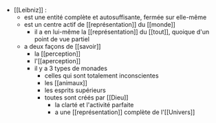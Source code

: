- [[Leibniz]] : 
    - est une entité complète et autosuffisante, fermée sur elle-même
    - est un centre actif de [[représentation]] du [[monde]]
      - il a en lui-même la [[représentation]] du [[tout]], quoique d'un point de vue partiel
    - a deux façons de [[savoir]]
      - la [[perception]]
      - l'[[aperception]]
	  - il y a 3 types de monades
	    - celles qui sont totalement inconscientes
	    - les [[animaux]]
	    - les esprits supérieurs
	    - toutes sont créés par [[Dieu]]
	      - la clarté et l'activité parfaite
	      - a une [[représentation]] complète de l'[[Univers]]
